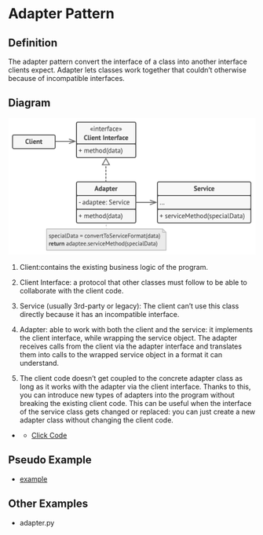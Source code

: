 # Adapter Pattern

## Definition
The adapter pattern convert the interface of a class into another interface clients expect. Adapter lets classes work together that couldn’t otherwise because of incompatible interfaces.

## Diagram
![alt text](concept/structure.png)

1. Client:contains the existing business logic of the program.

2. Client Interface: a protocol that other classes must follow to be able to collaborate with the client code.

3. Service (usually 3rd-party or legacy): The client can’t use this class directly because it has an incompatible interface.

4. Adapter: able to work with both the client and the service: it implements the client interface, while wrapping the service object. The adapter receives calls from the client via the adapter interface and translates them into calls to the wrapped service object in a format it can understand.

5. The client code doesn’t get coupled to the concrete adapter class as long as it works with the adapter via the client interface. Thanks to this, you can introduce new types of adapters into the program without breaking the existing client code. This can be useful when the interface of the service class gets changed or replaced: you can just create a new adapter class without changing the client code.

- - [Click Code](concept/example.png)

## Pseudo Example
- [example](pseudocode)

## Other Examples
- adapter.py